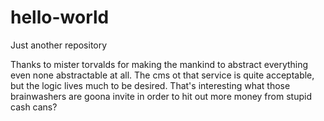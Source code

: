 # hello-world
Just another repository

Thanks to mister torvalds for making the mankind to abstract everything even none abstractable at all.
The cms ot that service is quite acceptable, but the logic lives much to be desired.
That's interesting what those brainwashers are goona invite in order to hit out more money from stupid cash cans?
